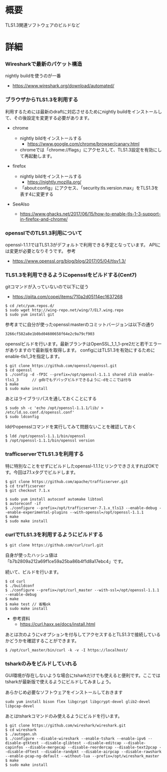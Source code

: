 # 概要
TLS1.3関連ソフトウェアのビルドなど

# 詳細
### Wiresharkで最新のパケット構造
nightly buildを使うのが一番
- https://www.wireshark.org/download/automated/

### ブラウザからTLS1.3を利用する
利用するためには最新のdraftに対応させるためにnightly buildをインストールして、その後設定を変更する必要があります。
- chrome
  - nightly bildをインストールする
    - https://www.google.com/chrome/browser/canary.html
  - chromeでは「chrome://flags」にアクセスして、TLS1.3設定を有効にして再起動します。
- firefox
  - nightly bildをインストールする
    - https://nightly.mozilla.org/
  - 「about:config」にアクセス、「security.tls.version.max」をTLS1.3を表す4に変更する

- SeeAlso
  - https://www.ghacks.net/2017/06/15/how-to-enable-tls-1-3-support-in-firefox-and-chrome/

### opensslでのTLS1.3利用について
openssl-1.1.1ではTLS1.3がデフォルトで利用できる予定となっています。
APIには変更が必要となりそうです。
参考
- https://www.openssl.org/blog/blog/2017/05/04/tlsv1.3/

### TLS1.3を利用できるようにopensslをビルドする(Cent7)
gitコマンドが入っていないので以下に従う
- https://qiita.com/copei/items/710a2d05114ec1637268
```
$ cd /etc/yum.repos.d/
$ sudo wget http://wing-repo.net/wing/7/EL7.wing.repo
$ sudo yum install git
```

参考までに自分が使ったopenssl:masterのコミットバージョンは以下の通り
```
3266cf582a8e1b0bd04600658f64e2c9a79cf903
```

opensslビルドを行います。最新ブランチはOpenSSL_1_1_1-pre2だと若干エラーがありますので最新版を取得します。
configにはTLS1.3を有効にするためにenable-tls1_3を指定します。
```
$ git clone https://github.com/openssl/openssl.git
$ cd openssl
$ ./config -d -fPIC --prefix=/opt/openssl-1.1.1 shared zlib enable-tls1_3      // gdbでもデバッグビルドできるように-dをここでは付与
$ make
$ sudo make install
```

あとはライブラリパスを通しておくことにする
```
$ sudo sh -c 'echo /opt/openssl-1.1.1/lib/ > /etc/ld.so.conf.d/openssl.conf'
$ sudo ldconfig
```

lddやopensslコマンドを実行してみて問題ないことを確認しておく
```
$ ldd /opt/openssl-1.1.1/bin/openssl        
$ /opt/openssl-1.1.1/bin/openssl version
```

### trafficserverでTLS1.3を利用する
特に特別なことをせずにビルドしたopenssl-1.1.1とリンクできさえすればOKです。今回は7.1.xタグでビルドします。
```
$ git clone https://github.com/apache/trafficserver.git
$ cd trafficserver
$ git checkout 7.1.x
```

```
$ sudo yum install autoconf automake libtool
$ autoreconf -if
$ ./configure --prefix=/opt/trafficserver-7.1.x_tls13 --enable-debug --enable-experimental-plugins --with-openssl=/opt/openssl-1.1.1
$ make
$ sudo make install
```

### curlでTLS1.3を利用するようにビルドする
```
$ git clone https://github.com/curl/curl.git
```
自身が使ったハッシュ値は「b7b2809a212a69f1ce59a25ba86b4f1d8a17ebc4」です。

続いて、ビルドを行います。
```
$ cd curl
$ ./buildconf
$ ./configure --prefix=/opt/curl_master --with-ssl=/opt/openssl-1.1.1 --enable-debug
$ make
$ make test // 省略ok
$ sudo make install
```

- 参考資料
  - https://curl.haxx.se/docs/install.html

あとは次のようにvオプションを付与してアクセスするとTLS1.3で接続しているかどうかを確認することができます。
```
$ /opt/curl_master/bin/curl -k -v -I https://localhost/
```

### tsharkのみをビルドしていれる

GUI環境が存在しないような場合にtsharkだけでも使えると便利です。ここではtsharkが最新版で使えるようにビルドしてみましょう。

あらかじめ必要なソフトウェアをインストールしておきます
```
sudo yum install bison flex libgcrypt libgcrypt-devel glib2-devel libpcap-devel
```

あとはtsharkコマンドのみ使えるようにビルドを行います。
```
$ git clone https://github.com/wireshark/wireshark.git
$ cd wireshark
$ ./autogen.sh
$ ./configure --disable-wireshark --enable-tshark --enable-ipv6 --disable-gtktest --disable-glibtest --disable-editcap --disable-capinfos --disable-mergecap --disable-reordercap --disable-text2pcap --disable-dftest --disable-randpkt --disable-airpcap --disable-rawshark --enable-pcap-ng-default --without-lua --prefix=/opt/wireshark_master
$ make
$ sudo make install
```
